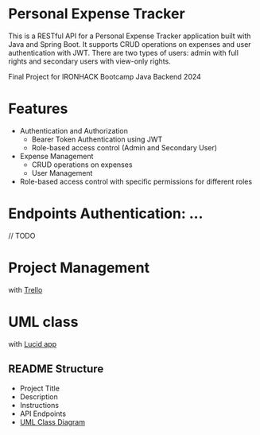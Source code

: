 # Personal Expense Tracker
This is a RESTful API for a Personal Expense Tracker application built with Java and Spring Boot. It supports CRUD operations on expenses and user authentication with JWT. There are two types of users: admin with full rights and secondary users with view-only rights.

Final Project for IRONHACK Bootcamp Java Backend 2024


# Features
* Authentication and Authorization
  * Bearer Token Authentication using JWT
  * Role-based access control (Admin and Secondary User)
* Expense Management
  * CRUD operations on expenses
  * User Management
* Role-based access control with specific permissions for different roles

# Endpoints Authentication: ...
// TODO

# Project Management
with [Trello](https://trello.com/b/7UEVtP7K/ironhack-final-project)

# UML class
with [Lucid app](https://lucid.app/lucidchart/4997b6d4-f125-4aeb-8e9e-b4684ca19e0c/edit?invitationId=inv_968bdb5c-7366-4d34-9504-787e16fb16e0)


## README Structure

* Project Title
* Description
* Instructions
* API Endpoints
* [UML Class Diagram](https://lucid.app/lucidchart/4997b6d4-f125-4aeb-8e9e-b4684ca19e0c/edit?invitationId=inv_968bdb5c-7366-4d34-9504-787e16fb16e0)
